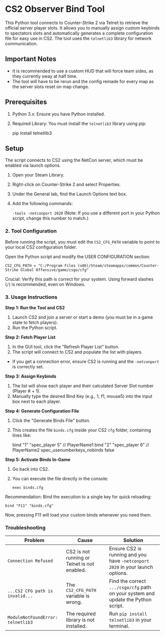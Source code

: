 
# CS2 Observer Bind Tool
This Python tool connects to Counter-Strike 2 via Telnet to retrieve the official server player slots. It allows you to manually assign custom keybinds to spectators slots and automatically generates a complete configuration file for easy use in CS2. The tool uses the  `telnetlib3` library for network communication.

## Important Notes
- It is recommended to use a custom HUD that will force team sides, as they currently sway at half time.
- The tool will have to be rerun and the config remade for every map as the server slots reset on map change.

## Prerequisites
1. Python 3.x: Ensure you have Python installed.
2. Required Library: You must install the `telnetlib3` library using pip:

    pip install telnetlib3

## Setup

The script connects to CS2 using the NetCon server, which must be enabled via launch options.

 1. Open your Steam Library.
 2. Right-click on Counter-Strike 2 and select Properties.
 3. Under the General tab, find the Launch Options text box.
 4. Add the following commands:

    `-tools -netconport 2020`
    (Note: If you use a different port in your Python script, change this number to match.)

### 2. Tool Configuration
Before running the script, you must edit the `CS2_CFG_PATH` variable to point to your local CS2 configuration folder.

Open the Python script and modify the USER CONFIGURATION section:

    CS2_CFG_PATH = "C:/Program Files (x86)/Steam/steamapps/common/Counter-Strike Global Offensive/game/csgo/cfg"

Crucial: Verify this path is correct for your system. Using forward slashes (`/`) is recommended, even on Windows.

### 3. Usage Instructions

**Step 1: Run the Tool and CS2**
1. Launch CS2 and join a server or start a demo (you must be in a game state to fetch players).
2. Run the Python script.

**Step 2: Fetch Player List**
1. In the GUI tool, click the "Refresh Player List" button.
2. The script will connect to CS2 and populate the list with players.
- If you get a connection error, ensure CS2 is running and the `-netconport` is correctly set.

**Step 3: Assign Keybinds**
1. The list will show each player and their calculated Server Slot number (Player # + 1).
2. Manually type the desired Bind Key (e.g., 1, f1, mouse5) into the input box next to each player.

**Step 4: Generate Configuration File**
1. Click the "Generate Binds File" button.
2. This creates the file `binds.cfg` inside your CS2 `cfg` folder, containing lines like:

    bind "1" "spec_player 5" // PlayerName1
    bind "2" "spec_player 6" // PlayerName2
    spec_usenumberkeys_nobinds false

**Step 5: Activate Binds In-Game**
1. Go back into CS2.
2. You can execute the file directly in the console:

       exec binds.cfg

Recommendation: Bind the execution to a single key for quick reloading:

    bind "F11" "binds.cfg"

Now, pressing F11 will load your custom binds whenever you need them.

### Troubleshooting
|Problem|Cause|Solution|
|--|--|--|
|`Connection Refused`|CS2 is not running or Telnet is not enabled.|Ensure CS2 is running and you have `-netconport 2020` in your launch options.|
|`...CS2 CFG path is invalid...`|The `CS2_CFG_PATH` variable is wrong.|Find the correct `.../csgo/cfg` path on your system and update the Python script.|
|`ModuleNotFoundError: telnetlib3`|The required library is not installed.|Run `pip install telnetlib3` in your terminal.|
